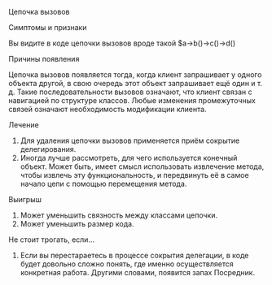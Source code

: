 Цепочка вызовов

Симптомы и признаки

Вы видите в коде цепочки вызовов вроде такой $a->b()->c()->d()

Причины появления

Цепочка вызовов появляется тогда, когда клиент запрашивает у одного объекта другой, в свою очередь этот объект запрашивает ещё один и т. д. Такие последовательности вызовов означают, что клиент связан с навигацией по структуре классов. Любые изменения промежуточных связей означают необходимость модификации клиента.

Лечение

1. Для удаления цепочки вызовов применяется приём сокрытие делегирования.
2. Иногда лучше рассмотреть, для чего используется конечный объект. Может быть, имеет смысл использовать извлечение метода, чтобы извлечь эту функциональность, и передвинуть её в самое начало цепи с помощью перемещения метода.

Выигрыш

1. Может уменьшить связность между классами цепочки.
2. Может уменьшить размер кода.

Не стоит трогать, если...

1. Если вы перестараетесь в процессе сокрытия делегации, в коде будет довольно сложно понять, где именно осуществляется конкретная работа. Другими словами, появится запах Посредник.

